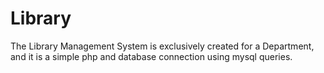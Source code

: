 # Library
The Library Management System is exclusively created for a Department, and it is a simple php and database connection using mysql queries.
